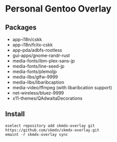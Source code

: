 # Personal Gentoo Overlay
## Packages
- app-i18n/cskk
- app-i18n/fcitx-cskk
- app-pda/adbfs-rootless
- gui-apps/gnome-randr-rust
- media-fonts/ibm-plex-sans-jp
- media-fonts/line-seed-jp
- media-fonts/plemoljp
- media-libs/glfw-9999
- media-libs/libaribcaption
- media-video/ffmpeg (with libaribcation support)
- net-wireless/bluez-9999
- x11-themes/QAdwaitaDecorations

## Install
```
eselect repository add skmdx-overlay git https://github.com/skmdx/skmdx-overlay.git
emaint -r skmdx-overlay sync
```
